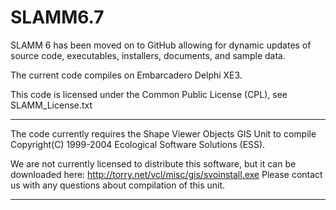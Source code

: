 # SLAMM6.7

SLAMM 6 has been moved on to GitHub allowing for dynamic updates of source code, executables, installers, documents, and sample data.

The current code compiles on Embarcadero Delphi XE3.

This code is licensed under the Common Public License (CPL), see SLAMM_License.txt

------------------------------------------------------------------------------------
The code currently requires the Shape Viewer Objects GIS Unit to compile
Copyright(C) 1999-2004 Ecological Software Solutions (ESS).

We are not currently licensed to distribute this software, but it can be downloaded here:
     http://torry.net/vcl/misc/gis/svoinstall.exe
Please contact us with any questions about compilation of this unit.


------------------------------------------------------------------------------------

